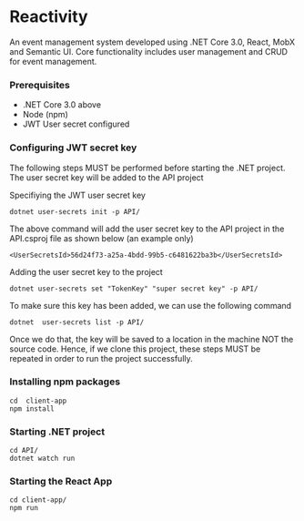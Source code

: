 # Reactivity

An event management system developed using .NET Core 3.0, React, MobX and Semantic UI. Core functionality includes user management and CRUD for event management.

### Prerequisites

- .NET Core 3.0 above
- Node (npm)
- JWT User secret configured

### Configuring JWT secret key

The following steps MUST be performed before starting the .NET project. The user secret key will be added to the API project

Specifiying the JWT user secret key

```
dotnet user-secrets init -p API/
```

The above command will add the user secret key to the API project in the API.csproj file as shown below (an example only)

```
<UserSecretsId>56d24f73-a25a-4bdd-99b5-c6481622ba3b</UserSecretsId>
```

Adding the user secret key to the project

```
dotnet user-secrets set "TokenKey" "super secret key" -p API/
```

To make sure this key has been added, we can use the following command

```
dotnet  user-secrets list -p API/
```

Once we do that, the key will be saved to a location in the machine NOT the source code. Hence, if we clone this project, these steps MUST be repeated in order to run the project successfully.

### Installing npm packages

```
cd  client-app
npm install
```

### Starting .NET project

```
cd API/
dotnet watch run
```

### Starting the React App

```
cd client-app/
npm run
```
